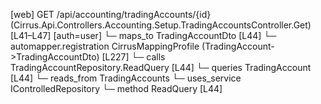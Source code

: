 [web] GET /api/accounting/tradingAccounts/{id}  (Cirrus.Api.Controllers.Accounting.Setup.TradingAccountsController.Get)  [L41–L47] [auth=user]
  └─ maps_to TradingAccountDto [L44]
    └─ automapper.registration CirrusMappingProfile (TradingAccount->TradingAccountDto) [L227]
  └─ calls TradingAccountRepository.ReadQuery [L44]
  └─ queries TradingAccount [L44]
    └─ reads_from TradingAccounts
  └─ uses_service IControlledRepository<TradingAccount>
    └─ method ReadQuery [L44]

